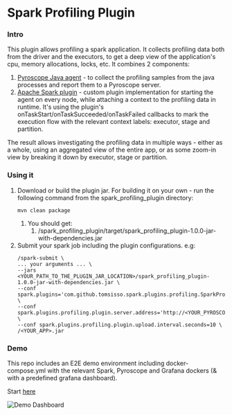 # Spark Profiling Plugin 

### Intro
This plugin allows profiling a spark application. It collects profiling data both from the driver and the executors, to get a deep view of the application's cpu, memory allocations, locks, etc.
It combines 2 components:
1. [Pyroscope Java agent](https://grafana.com/docs/pyroscope/next/configure-client/language-sdks/java/) - to collect the profiling samples from the java processes and report them to a Pyroscope server.
2. [Apache Spark plugin](https://spark.apache.org/docs/latest/api/java/index.html?org/apache/spark/api/plugin/SparkPlugin.html) - custom plugin implementation for starting the agent on every node, while attaching a context to the profiling data in runtime. 
It's using the plugin's onTaskStart/onTaskSucceeded/onTaskFailed callbacks to mark the execution flow with the relevant context labels: executor, stage and partition.

The result allows investigating the profiling data in multiple ways - either as a whole, using an aggregated view of the entire app, or as some zoom-in view by breaking it down by executor, stage or partition.

### Using it
1. Download or build the plugin jar. For building it on your own - run the following command from the spark_profiling_plugin directory:
   ```
   mvn clean package
   ```
    1. You should get:
       1. /spark_profiling_plugin/target/spark_profiling_plugin-1.0.0-jar-with-dependencies.jar
2. Submit your spark job including the plugin configurations. e.g:
   ``` 
   /spark-submit \
   ... your arguments ... \
   --jars <YOUR_PATH_TO_THE_PLUGIN_JAR_LOCATION>/spark_profiling_plugin-1.0.0-jar-with-dependencies.jar \
   --conf spark.plugins='com.github.tomsisso.spark.plugins.profiling.SparkProfilingPlugin' \
   --conf spark.plugins.profiling.plugin.server.address='http://<YOUR_PYROSCOPE_SERVER>:4040' \
   --conf spark.plugins.profiling.plugin.upload.interval.seconds=10 \
   /<YOUR_APP>.jar
   ```
   
### Demo
This repo includes an E2E demo environment including docker-compose.yml with the relevant Spark, Pyroscope and Grafana dockers (& with a predefined grafana dashboard).

Start [here](https://github.com/tomsisso/spark-profiling-plugin/blob/main/demo_app/README.md)

![Demo Dashboard](https://github.com/tomsisso/spark-profiling-plugin/assets/25052755/cc36dd67-9c1c-488f-9e4b-e6ced03912c3)